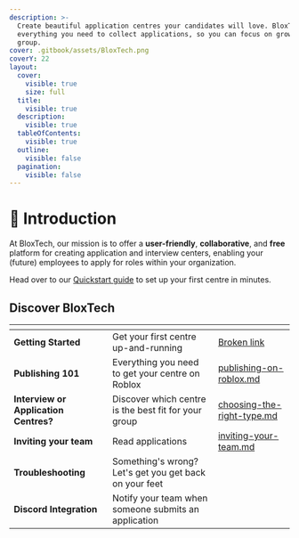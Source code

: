 ```yaml
---
description: >-
  Create beautiful application centres your candidates will love. BloxTech has
  everything you need to collect applications, so you can focus on growing your
  group.
cover: .gitbook/assets/BloxTech.png
coverY: 22
layout:
  cover:
    visible: true
    size: full
  title:
    visible: true
  description:
    visible: true
  tableOfContents:
    visible: true
  outline:
    visible: false
  pagination:
    visible: false
---
```


# 👋 Introduction

At BloxTech, our mission is to offer a **user-friendly**, **collaborative**, and **free** platform for creating application and interview centers, enabling your (future) employees to apply for roles within your organization.

Head over to our [Quickstart guide](getting-started/quickstart.md) to set up your first centre in minutes.

## Discover BloxTech

<table data-view="cards"><thead><tr><th></th><th></th><th data-hidden data-card-target data-type="content-ref"></th></tr></thead><tbody><tr><td><strong>Getting Started</strong></td><td>Get your first centre up-and-running</td><td><a href="broken-reference">Broken link</a></td></tr><tr><td><strong>Publishing 101</strong></td><td>Everything you need to get your centre on Roblox</td><td><a href="getting-started/publishing-on-roblox.md">publishing-on-roblox.md</a></td></tr><tr><td><strong>Interview or Application Centres?</strong></td><td>Discover which centre is the best fit for your group</td><td><a href="getting-started/choosing-the-right-type.md">choosing-the-right-type.md</a></td></tr><tr><td><strong>Inviting your team</strong></td><td>Read applications </td><td><a href="the-next-steps/inviting-your-team.md">inviting-your-team.md</a></td></tr><tr><td><strong>Troubleshooting</strong></td><td>Something's wrong? Let's get you get back on your feet</td><td></td></tr><tr><td><strong>Discord Integration</strong></td><td>Notify your team when someone submits an application</td><td></td></tr></tbody></table>

